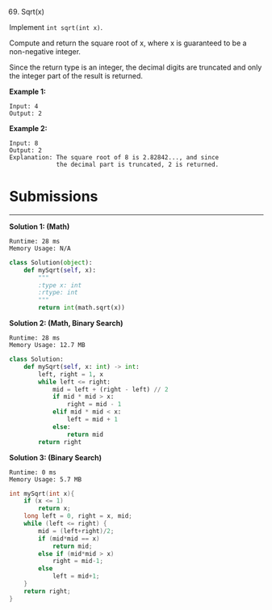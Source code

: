 69. Sqrt(x)

Implement `int sqrt(int x)`.

Compute and return the square root of x, where x is guaranteed to be a non-negative integer.

Since the return type is an integer, the decimal digits are truncated and only the integer part of the result is returned.

**Example 1:**
```
Input: 4
Output: 2
```

**Example 2:**
```
Input: 8
Output: 2
Explanation: The square root of 8 is 2.82842..., and since 
             the decimal part is truncated, 2 is returned.
```

# Submissions
---
**Solution 1: (Math)**
```
Runtime: 28 ms
Memory Usage: N/A
```
```python
class Solution(object):
    def mySqrt(self, x):
        """
        :type x: int
        :rtype: int
        """
        return int(math.sqrt(x))
```

**Solution 2: (Math, Binary Search)**
```
Runtime: 28 ms
Memory Usage: 12.7 MB
```
```python
class Solution:
    def mySqrt(self, x: int) -> int:
        left, right = 1, x
        while left <= right:
            mid = left + (right - left) // 2
            if mid * mid > x:
                right = mid - 1
            elif mid * mid < x:
                left = mid + 1
            else:
                return mid
        return right
```

**Solution 3: (Binary Search)**
```
Runtime: 0 ms
Memory Usage: 5.7 MB
```
```c
int mySqrt(int x){
    if (x <= 1)
        return x;
    long left = 0, right = x, mid;
    while (left <= right) {
        mid = (left+right)/2;
        if (mid*mid == x)
            return mid;
        else if (mid*mid > x)
            right = mid-1;
        else
            left = mid+1;
    }
    return right;
}
```
